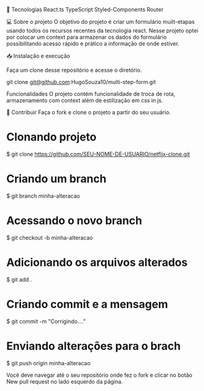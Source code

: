 🚀 Tecnologias
React.ts
TypeScript
Styled-Components
Router

💻 Sobre o projeto
O objetivo do projeto é criar um formulário muilt-etapas usando todos os recursos recentes
da tecnologia react. Nesse projeto optei por colocar um context para armazenar os dados do formulário
possibilitando acesso rápido e prático a informação de onde estiver.

📥 Instalação e execução

Faça um clone desse repositório e acesse o diretório.

git clone git@github.com:HugoSouza10/multi-step-form.git

Funcionalidades
O projeto contém funcionalidade de troca de rota, armazenamento com context além de estilização em css in js.

💪 Contribuir
Faça o fork e clone o projeto a partir do seu usuário.

# Clonando projeto
$ git clone https://github.com/SEU-NOME-DE-USUARIO/netflix-clone.git

# Criando um branch
$ git branch minha-alteracao

# Acessando o novo branch
$ git checkout -b minha-alteracao

# Adicionando os arquivos alterados
$ git add .

# Criando commit e a mensagem
$ git commit -m "Corrigindo...."

# Enviando alterações para o brach
$ git push origin minha-alteracao


Você deve navegar até o seu repositório onde fez o fork e clicar no botão New pull request no lado esquerdo da página.
